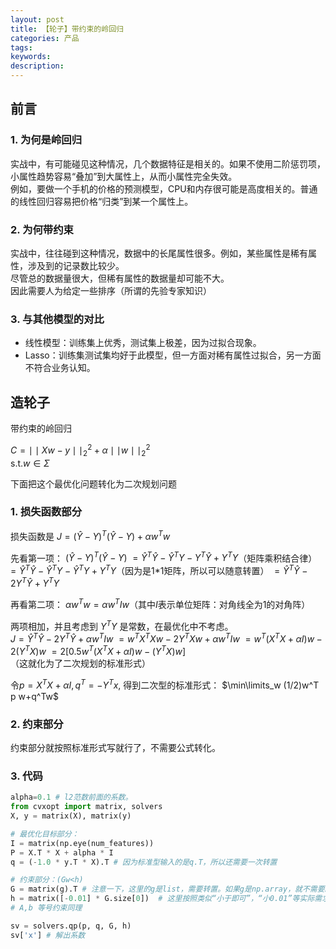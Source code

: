 ```yaml
---
layout: post
title: 【轮子】带约束的岭回归
categories: 产品
tags:
keywords:
description:
---
```






## 前言
### 1. 为何是岭回归
实战中，有可能碰见这种情况，几个数据特征是相关的。如果不使用二阶惩罚项，小属性趋势容易“叠加”到大属性上，从而小属性完全失效。  
例如，要做一个手机的价格的预测模型，CPU和内存很可能是高度相关的。普通的线性回归容易把价格“归类”到某一个属性上。  

### 2. 为何带约束

实战中，往往碰到这种情况，数据中的长尾属性很多。例如，某些属性是稀有属性，涉及到的记录数比较少。  
尽管总的数据量很大，但稀有属性的数据量却可能不大。  
因此需要人为给定一些排序（所谓的先验专家知识）

### 3. 与其他模型的对比
- 线性模型：训练集上优秀，测试集上极差，因为过拟合现象。
- Lasso：训练集测试集均好于此模型，但一方面对稀有属性过拟合，另一方面不符合业务认知。

## 造轮子

带约束的岭回归

$C=\mid\mid Xw-y\mid\mid_2^2+\alpha \mid\mid w\mid\mid_2^2$  
s.t.$w\in \Sigma$  


下面把这个最优化问题转化为二次规划问题
### 1. 损失函数部分
损失函数是 $J=(\hat Y-Y)^T(\hat Y-Y)+\alpha w^Tw$

先看第一项：
$(\hat Y-Y)^T(\hat Y-Y)$
$=\hat Y^T \hat Y-\hat Y^TY-Y^T\hat Y+Y^TY$（矩阵乘积结合律）
$=\hat Y^T \hat Y-\hat Y^TY-\hat Y^T Y+Y^TY$（因为是1*1矩阵，所以可以随意转置）
$=\hat Y^T \hat Y-2 Y^T \hat Y+Y^TY$

再看第二项：
$\alpha w^Tw=\alpha w^T I w$（其中$I$表示单位矩阵：对角线全为1的对角阵）

两项相加，并且考虑到 $Y^TY$ 是常数，在最优化中不考虑。  
$J=\hat Y^T \hat Y-2 Y^T \hat Y+\alpha w^T I w$
$=w^TX^TXw-2Y^TXw+\alpha w^T Iw$
$=w^T(X^TX+\alpha I)w -2 (Y^TX)w$
$=2[0.5w^T(X^TX+\alpha I)w -(Y^TX)w]$（这就化为了二次规划的标准形式）


令$p=X^TX+\alpha I,q^T=-Y^Tx$,
得到二次型的标准形式：
$\min\limits_w (1/2)w^T p w+q^Tw$

### 2. 约束部分
约束部分就按照标准形式写就行了，不需要公式转化。

### 3. 代码
```py
alpha=0.1 # l2范数前面的系数。
from cvxopt import matrix, solvers
X, y = matrix(X), matrix(y)

# 最优化目标部分：
I = matrix(np.eye(num_features))
P = X.T * X + alpha * I
q = (-1.0 * y.T * X).T # 因为标准型输入的是q.T，所以还需要一次转置

# 约束部分：(Gw<h)
G = matrix(g).T # 注意一下，这里的g是list，需要转置。如果g是np.array，就不需要。
h = matrix([-0.01] * G.size[0])  # 这里按照类似“小于即可”，“小0.01”等实际需求去自定义
# A,b 等号约束同理

sv = solvers.qp(p, q, G, h)
sv['x'] # 解出系数
```
